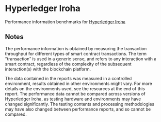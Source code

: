 # Hyperledger Iroha

Performance information benchmarks for [Hyperledger Iroha](https://github.com/hyperledger/iroha)

## Notes
The performance information is obtained by measuring the transaction throughput for different types of smart contract transactions. The term “transaction” is used in a generic sense, and refers to any interaction with a smart contract, regardless of the complexity of the subsequent interaction(s) with the blockchain platform.

The data contained in the reports was measured in a controlled environment, results obtained in other environments might vary. For more details on the environments used, see the resources at the end of this report.
The performance data cannot be compared across versions of Hyperledger Iroha, as testing hardware and environments may have changed significantly. The testing contents and processing methodologies may have also changed between performance reports, and so cannot be compared.
